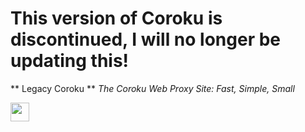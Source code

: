 # This version of Coroku is discontinued, I will no longer be updating this!
** Legacy Coroku **
*The Coroku Web Proxy Site: Fast, Simple, Small*

<a href="https://heroku.com/deploy?template=https://github.com/kovak7/coroku-legacy"><img height="30px" src="https://raw.githubusercontent.com/FogNetwork/Tsunami/main/deploy/heroku2.svg"><img></a>
